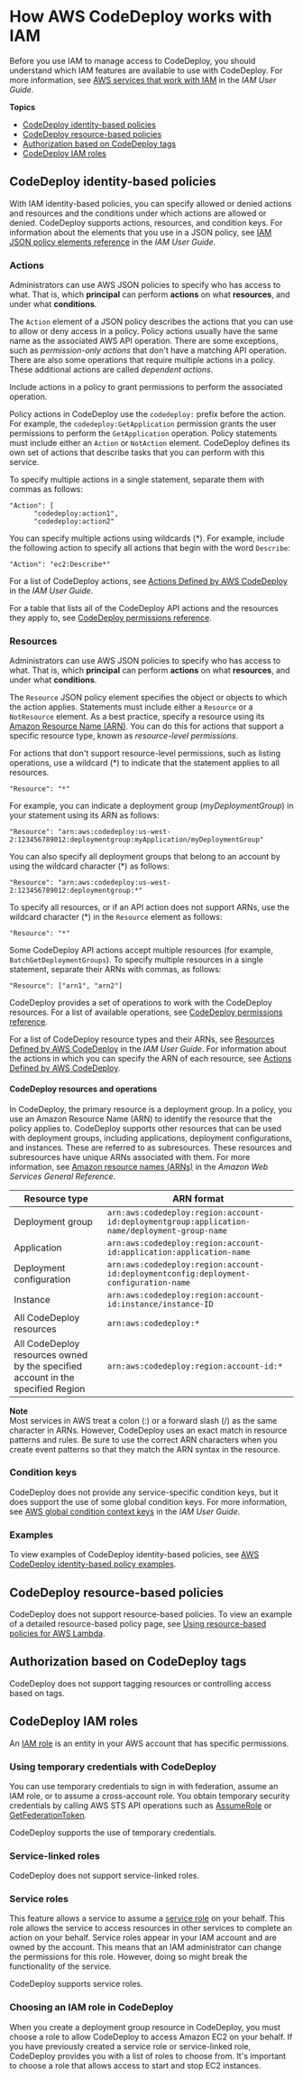 # How AWS CodeDeploy works with IAM<a name="security_iam_service-with-iam"></a>

Before you use IAM to manage access to CodeDeploy, you should understand which IAM features are available to use with CodeDeploy\. For more information, see [AWS services that work with IAM](https://docs.aws.amazon.com/IAM/latest/UserGuide/reference_aws-services-that-work-with-iam.html) in the *IAM User Guide*\.

**Topics**
+ [CodeDeploy identity\-based policies](#security_iam_service-with-iam-id-based-policies)
+ [CodeDeploy resource\-based policies](#security_iam_service-with-iam-resource-based-policies)
+ [Authorization based on CodeDeploy tags](#security_iam_service-with-iam-tags)
+ [CodeDeploy IAM roles](#security_iam_service-with-iam-roles)

## CodeDeploy identity\-based policies<a name="security_iam_service-with-iam-id-based-policies"></a>

With IAM identity\-based policies, you can specify allowed or denied actions and resources and the conditions under which actions are allowed or denied\. CodeDeploy supports actions, resources, and condition keys\. For information about the elements that you use in a JSON policy, see [IAM JSON policy elements reference](https://docs.aws.amazon.com/IAM/latest/UserGuide/reference_policies_elements.html) in the *IAM User Guide*\.

### Actions<a name="security_iam_service-with-iam-id-based-policies-actions"></a>

Administrators can use AWS JSON policies to specify who has access to what\. That is, which **principal** can perform **actions** on what **resources**, and under what **conditions**\.

The `Action` element of a JSON policy describes the actions that you can use to allow or deny access in a policy\. Policy actions usually have the same name as the associated AWS API operation\. There are some exceptions, such as *permission\-only actions* that don't have a matching API operation\. There are also some operations that require multiple actions in a policy\. These additional actions are called *dependent actions*\.

Include actions in a policy to grant permissions to perform the associated operation\.

Policy actions in CodeDeploy use the `codedeploy:` prefix before the action\. For example, the `codedeploy:GetApplication` permission grants the user permissions to perform the `GetApplication` operation\. Policy statements must include either an `Action` or `NotAction` element\. CodeDeploy defines its own set of actions that describe tasks that you can perform with this service\.

To specify multiple actions in a single statement, separate them with commas as follows:

```
"Action": [
      "codedeploy:action1",
      "codedeploy:action2"
```

You can specify multiple actions using wildcards \(\*\)\. For example, include the following action to specify all actions that begin with the word `Describe`:

```
"Action": "ec2:Describe*"
```



For a list of CodeDeploy actions, see [Actions Defined by AWS CodeDeploy](https://docs.aws.amazon.com/IAM/latest/UserGuide/list_awscodedeploy.html#awscodedeploy-actions-as-permissions) in the *IAM User Guide*\.

For a table that lists all of the CodeDeploy API actions and the resources they apply to, see [CodeDeploy permissions reference](auth-and-access-control-permissions-reference.md)\.

### Resources<a name="security_iam_service-with-iam-id-based-policies-resources"></a>

Administrators can use AWS JSON policies to specify who has access to what\. That is, which **principal** can perform **actions** on what **resources**, and under what **conditions**\.

The `Resource` JSON policy element specifies the object or objects to which the action applies\. Statements must include either a `Resource` or a `NotResource` element\. As a best practice, specify a resource using its [Amazon Resource Name \(ARN\)](https://docs.aws.amazon.com/general/latest/gr/aws-arns-and-namespaces.html)\. You can do this for actions that support a specific resource type, known as *resource\-level permissions*\.

For actions that don't support resource\-level permissions, such as listing operations, use a wildcard \(\*\) to indicate that the statement applies to all resources\.

```
"Resource": "*"
```



For example, you can indicate a deployment group \(*myDeploymentGroup*\) in your statement using its ARN as follows:

```
"Resource": "arn:aws:codedeploy:us-west-2:123456789012:deploymentgroup:myApplication/myDeploymentGroup"
```

You can also specify all deployment groups that belong to an account by using the wildcard character \(\*\) as follows:

```
"Resource": "arn:aws:codedeploy:us-west-2:123456789012:deploymentgroup:*"
```

To specify all resources, or if an API action does not support ARNs, use the wildcard character \(\*\) in the `Resource` element as follows:

```
"Resource": "*"
```

Some CodeDeploy API actions accept multiple resources \(for example, `BatchGetDeploymentGroups`\)\. To specify multiple resources in a single statement, separate their ARNs with commas, as follows:

```
"Resource": ["arn1", "arn2"]
```

CodeDeploy provides a set of operations to work with the CodeDeploy resources\. For a list of available operations, see [CodeDeploy permissions reference](auth-and-access-control-permissions-reference.md)\.

For a list of CodeDeploy resource types and their ARNs, see [Resources Defined by AWS CodeDeploy](https://docs.aws.amazon.com/IAM/latest/UserGuide/list_awscodedeploy.html) in the *IAM User Guide*\. For information about the actions in which you can specify the ARN of each resource, see [Actions Defined by AWS CodeDeploy](https://docs.aws.amazon.com/IAM/latest/UserGuide/list_awscodedeploy.html#awscodedeploy-actions-as-permissions)\.

#### CodeDeploy resources and operations<a name="arn-formats"></a>

In CodeDeploy, the primary resource is a deployment group\. In a policy, you use an Amazon Resource Name \(ARN\) to identify the resource that the policy applies to\. CodeDeploy supports other resources that can be used with deployment groups, including applications, deployment configurations, and instances\. These are referred to as subresources\. These resources and subresources have unique ARNs associated with them\. For more information, see [Amazon resource names \(ARNs\)](https://docs.aws.amazon.com/general/latest/gr/aws-arns-and-namespaces.html) in the *Amazon Web Services General Reference*\.


| Resource type | ARN format | 
| --- | --- | 
| Deployment group |  `arn:aws:codedeploy:region:account-id:deploymentgroup:application-name/deployment-group-name`  | 
| Application |  `arn:aws:codedeploy:region:account-id:application:application-name`  | 
| Deployment configuration |  `arn:aws:codedeploy:region:account-id:deploymentconfig:deployment-configuration-name`   | 
| Instance |  `arn:aws:codedeploy:region:account-id:instance/instance-ID`  | 
|  All CodeDeploy resources  |  `arn:aws:codedeploy:*`  | 
|  All CodeDeploy resources owned by the specified account in the specified Region  |  `arn:aws:codedeploy:region:account-id:*`  | 

**Note**  
Most services in AWS treat a colon \(:\) or a forward slash \(/\) as the same character in ARNs\. However, CodeDeploy uses an exact match in resource patterns and rules\. Be sure to use the correct ARN characters when you create event patterns so that they match the ARN syntax in the resource\.

### Condition keys<a name="security_iam_service-with-iam-id-based-policies-conditionkeys"></a>

CodeDeploy does not provide any service\-specific condition keys, but it does support the use of some global condition keys\. For more information, see [AWS global condition context keys](https://docs.aws.amazon.com/IAM/latest/UserGuide/reference_policies_condition-keys.html) in the *IAM User Guide*\.



### Examples<a name="security_iam_service-with-iam-id-based-policies-examples"></a>



To view examples of CodeDeploy identity\-based policies, see [AWS CodeDeploy identity\-based policy examples](security_iam_id-based-policy-examples.md)\.

## CodeDeploy resource\-based policies<a name="security_iam_service-with-iam-resource-based-policies"></a>

CodeDeploy does not support resource\-based policies\. To view an example of a detailed resource\-based policy page, see [Using resource\-based policies for AWS Lambda](https://docs.aws.amazon.com/lambda/latest/dg/access-control-resource-based.html)\.

## Authorization based on CodeDeploy tags<a name="security_iam_service-with-iam-tags"></a>

CodeDeploy does not support tagging resources or controlling access based on tags\.

## CodeDeploy IAM roles<a name="security_iam_service-with-iam-roles"></a>

An [IAM role](https://docs.aws.amazon.com/IAM/latest/UserGuide/id_roles.html) is an entity in your AWS account that has specific permissions\.

### Using temporary credentials with CodeDeploy<a name="security_iam_service-with-iam-roles-tempcreds"></a>

You can use temporary credentials to sign in with federation, assume an IAM role, or to assume a cross\-account role\. You obtain temporary security credentials by calling AWS STS API operations such as [AssumeRole](https://docs.aws.amazon.com/STS/latest/APIReference/API_AssumeRole.html) or [GetFederationToken](https://docs.aws.amazon.com/STS/latest/APIReference/API_GetFederationToken.html)\. 

CodeDeploy supports the use of temporary credentials\. 

### Service\-linked roles<a name="security_iam_service-with-iam-roles-service-linked"></a>

CodeDeploy does not support service\-linked roles\.

### Service roles<a name="security_iam_service-with-iam-roles-service"></a>

This feature allows a service to assume a [service role](https://docs.aws.amazon.com/IAM/latest/UserGuide/id_roles_terms-and-concepts.html#iam-term-service-role) on your behalf\. This role allows the service to access resources in other services to complete an action on your behalf\. Service roles appear in your IAM account and are owned by the account\. This means that an IAM administrator can change the permissions for this role\. However, doing so might break the functionality of the service\.

CodeDeploy supports service roles\. 

### Choosing an IAM role in CodeDeploy<a name="security_iam_service-with-iam-roles-choose"></a>

When you create a deployment group resource in CodeDeploy, you must choose a role to allow CodeDeploy to access Amazon EC2 on your behalf\. If you have previously created a service role or service\-linked role, CodeDeploy provides you with a list of roles to choose from\. It's important to choose a role that allows access to start and stop EC2 instances\.